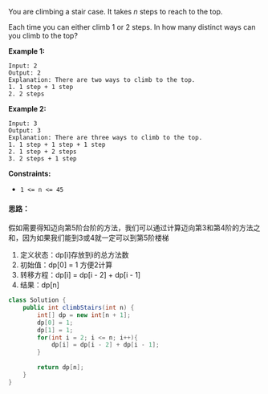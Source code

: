 You are climbing a stair case. It takes *n* steps to reach to the top.

Each time you can either climb 1 or 2 steps. In how many distinct ways can you climb to the top?

**Example 1:**

```
Input: 2
Output: 2
Explanation: There are two ways to climb to the top.
1. 1 step + 1 step
2. 2 steps
```

**Example 2:**

```
Input: 3
Output: 3
Explanation: There are three ways to climb to the top.
1. 1 step + 1 step + 1 step
2. 1 step + 2 steps
3. 2 steps + 1 step
```

 

**Constraints:**

- `1 <= n <= 45`



#### 思路：

假如需要得知迈向第5阶台阶的方法，我们可以通过计算迈向第3和第4阶的方法之和，因为如果我们能到3或4就一定可以到第5阶楼梯

1. 定义状态：dp[i]存放到i的总方法数
2. 初始值：dp[0] = 1 方便2计算
3. 转移方程：dp[i] = dp[i - 2] + dp[i - 1]
4. 结果：dp[n]

```java
class Solution {
    public int climbStairs(int n) {
        int[] dp = new int[n + 1];
        dp[0] = 1;
        dp[1] = 1;
        for(int i = 2; i <= n; i++){
            dp[i] = dp[i - 2] + dp[i - 1];
        }
        
        return dp[n];
    }
}
```

